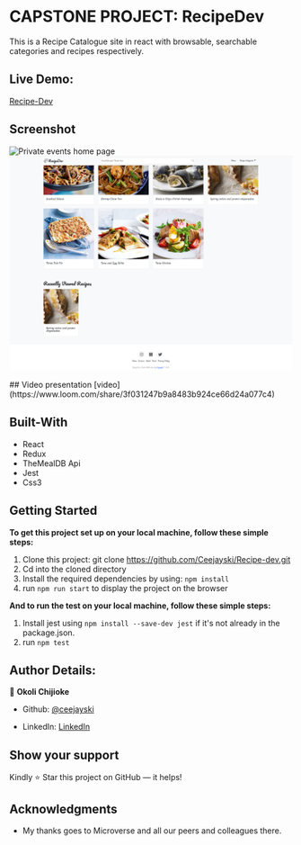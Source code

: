 # CAPSTONE PROJECT: RecipeDev
This is a Recipe Catalogue site in react with browsable, searchable categories and recipes respectively. 
 
 ## Live Demo:
[Recipe-Dev](https://pedantic-pasteur-a8bcbb.netlify.app/)

## Screenshot
<p float = 'left'>
    <img src="img/screenshot.png" alt="Private events home page">
    <img src="img/screenshot2.png" alt="List of attendees in event show page">
</p>
## Video presentation
[video](https://www.loom.com/share/3f031247b9a8483b924ce66d24a077c4)

## Built-With


- React
- Redux
- TheMealDB Api
- Jest
- Css3

## Getting Started

**To get this project set up on your local machine, follow these simple steps:**

1. Clone this project: git clone https://github.com/Ceejayski/Recipe-dev.git
2. Cd into the cloned directory
3. Install the required dependencies by using: `npm install`
4. run `npm run start` to display the project on the browser

**And to run the test on your local machine, follow these simple steps:**
1. Install jest using `npm install --save-dev jest` if it's not already in the package.json. 
2. run `npm test` 


## Author Details:

👤 **Okoli Chijioke**

- Github: [@ceejayski](https://github.com/ceejayski)

- LinkedIn: [LinkedIn](https://www.linkedin.com/in/okoli-ceejay/)
## Show your support

Kindly ⭐ Star this project on GitHub — it helps!

## Acknowledgments

- My thanks goes to Microverse and all our peers and colleagues there.

